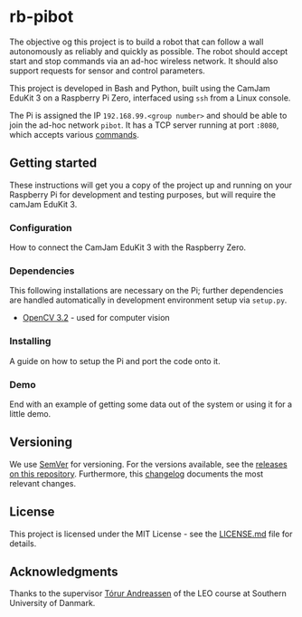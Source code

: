 # rb-pibot

The objective og this project is to build a robot that can follow a wall autonomously as reliably and quickly as possible. The robot should accept start and stop commands via an ad-hoc wireless network. It should also support requests for sensor and control parameters.

This project is developed in Bash and Python, built using the CamJam EduKit 3 on a Raspberry Pi Zero, interfaced using `ssh` from a Linux console.

The Pi is assigned the IP `192.168.99.<group number>` and should be able to join the ad-hoc network `pibot`. It has a TCP server running at port `:8080`, which accepts various [commands](commands.txt).

## Getting started

These instructions will get you a copy of the project up and running on your Raspberry Pi for development and testing purposes, but will require the camJam EduKit 3.

### Configuration

How to connect the CamJam EduKit 3 with the Raspberry Zero.

### Dependencies

This following installations are necessary on the Pi; further dependencies are handled automatically in development environment setup via `setup.py`.

* [OpenCV 3.2](https://opencv.org/) - used for computer vision

### Installing

A guide on how to setup the Pi and port the code onto it.

### Demo

End with an example of getting some data out of the system or using it for a little demo.

## Versioning

We use [SemVer](http://semver.org/) for versioning. For the versions available, see the [releases on this repository](https://github.com/martinandrovich/rb-pro5/releases). Furthermore, this [changelog](https://github.com/martinandrovich/rb-pro5/blob/master/CHANGELOG.md) documents the most relevant changes.

## License

This project is licensed under the MIT License - see the [LICENSE.md](LICENSE.md) file for details.

## Acknowledgments

Thanks to the supervisor [Tórur Andreassen](https://portal.findresearcher.sdu.dk/da/persons/thor-andreassen) of the LEO course at Southern University of Danmark.

